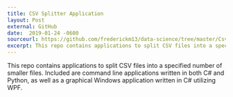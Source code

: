 ```yaml
---
title: CSV Splitter Application
layout: Post
external: GitHub
date:  2019-01-24 -0600
sourceurl: https://github.com/frederickm13/data-science/tree/master/CsvSplitter
excerpt: This repo contains applications to split CSV files into a specified number of smaller files.Included are command line applications written in both C# and Python, as well as a graphical Windows application written in C# utilizing WPF.
---
```


This repo contains applications to split CSV files into a specified number of smaller files.
Included are command line applications written in both C# and Python, as well as a graphical Windows application written in C# utilizing WPF.